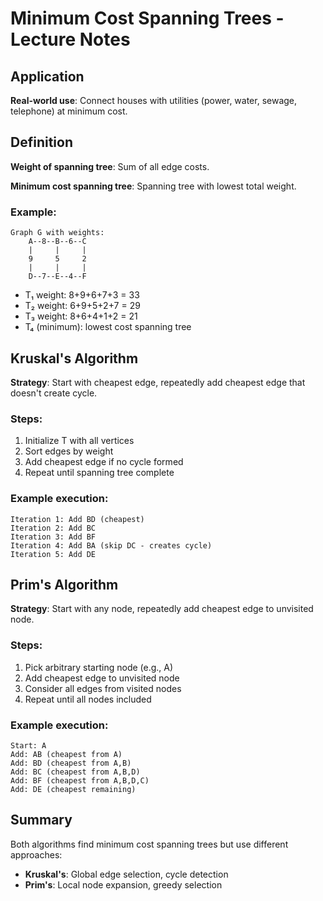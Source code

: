 # Minimum Cost Spanning Trees - Lecture Notes

## Application
**Real-world use**: Connect houses with utilities (power, water, sewage, telephone) at minimum cost.

## Definition
**Weight of spanning tree**: Sum of all edge costs.

**Minimum cost spanning tree**: Spanning tree with lowest total weight.

### Example:
```
Graph G with weights:
    A--8--B--6--C
    |     |     |
    9     5     2
    |     |     |
    D--7--E--4--F
```

- T₁ weight: 8+9+6+7+3 = 33
- T₂ weight: 6+9+5+2+7 = 29  
- T₃ weight: 8+6+4+1+2 = 21
- T₄ (minimum): lowest cost spanning tree

## Kruskal's Algorithm
**Strategy**: Start with cheapest edge, repeatedly add cheapest edge that doesn't create cycle.

### Steps:
1. Initialize T with all vertices
2. Sort edges by weight
3. Add cheapest edge if no cycle formed
4. Repeat until spanning tree complete

### Example execution:
```
Iteration 1: Add BD (cheapest)
Iteration 2: Add BC  
Iteration 3: Add BF
Iteration 4: Add BA (skip DC - creates cycle)
Iteration 5: Add DE
```

## Prim's Algorithm
**Strategy**: Start with any node, repeatedly add cheapest edge to unvisited node.

### Steps:
1. Pick arbitrary starting node (e.g., A)
2. Add cheapest edge to unvisited node
3. Consider all edges from visited nodes
4. Repeat until all nodes included

### Example execution:
```
Start: A
Add: AB (cheapest from A)
Add: BD (cheapest from A,B)
Add: BC (cheapest from A,B,D)
Add: BF (cheapest from A,B,D,C)
Add: DE (cheapest remaining)
```

## Summary
Both algorithms find minimum cost spanning trees but use different approaches:
- **Kruskal's**: Global edge selection, cycle detection
- **Prim's**: Local node expansion, greedy selection